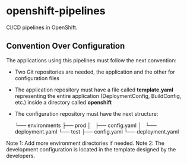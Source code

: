 # openshift-pipelines

CI/CD pipelines in OpenShift.

## Convention Over Configuration

The applications using this pipelines must follow the next convention:

* Two Git repositories are needed, the application and the other for configuration files
* The application repository must have a file called **template.yaml** representing the entire application (DeploymentConfig, BuildConfig, etc.) inside a directory called **openshift**
* The configuration repository must have the next structure:

    └── environments
        ├── prod
        │   ├── config.yaml
        │   └── deployment.yaml
        └── test
            ├── config.yaml
            └── deployment.yaml

Note 1: Add more environment directories if needed.
Note 2: The development configuration is located in the template designed by the developers.
